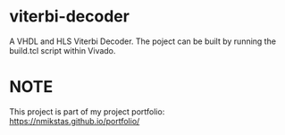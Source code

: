 # viterbi-decoder
A VHDL and HLS Viterbi Decoder.
The poject can be built by running the build.tcl script within Vivado.

# NOTE
This project is part of my project portfolio: https://nmikstas.github.io/portfolio/

